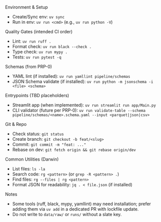Environment & Setup
- Create/Sync env: `uv sync`
- Run in env: `uv run <cmd>` (e.g., `uv run python -V`)

Quality Gates (intended CI order)
- Lint: `uv run ruff .`
- Format check: `uv run black --check .`
- Type check: `uv run mypy .`
- Tests: `uv run pytest -q`

Schemas (from PRP-0)
- YAML lint (if installed): `uv run yamllint pipeline/schemas`
- JSON Schema validate (if installed): `uv run python -m jsonschema -i <file> <schema>`

Entrypoints (TBD placeholders)
- Streamlit app (when implemented): `uv run streamlit run app/Main.py`
- CLI validator (future per PRP-0): `uv run validate-table --schema pipeline/schemas/<name>.schema.yaml --input <parquet|json|csv>`

Git & Repo
- Check status: `git status`
- Create branch: `git checkout -b feat/<slug>`
- Commit: `git commit -m "feat: ..."`
- Rebase on dev: `git fetch origin && git rebase origin/dev`

Common Utilities (Darwin)
- List files: `ls -la`
- Search code: `rg <pattern>` (or `grep -R <pattern> .`)
- Find files: `rg --files | rg <pattern>`
- Format JSON for readability: `jq . < file.json` (if installed)

Notes
- Some tools (ruff, black, mypy, yamllint) may need installation; prefer adding them via `uv add` in a dedicated PR with lockfile update.
- Do not write to `data/raw/` or `runs/` without a slate key.